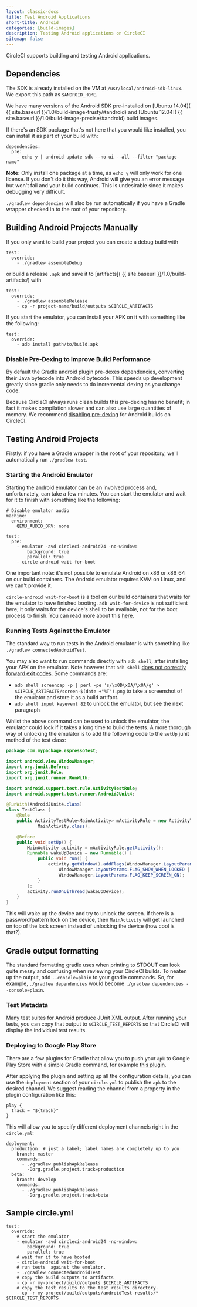 ```yaml
---
layout: classic-docs
title: Test Android Applications
short-title: Android
categories: [build-images]
description: Testing Android applications on CircleCI
sitemap: false
---
```


CircleCI supports building and testing Android applications.

## Dependencies

The SDK is already installed on the VM at `/usr/local/android-sdk-linux`. We export
this path as `$ANDROID_HOME`.

We have many versions of the Android SDK pre-installed on [Ubuntu 14.04]( {{ site.baseurl }}/1.0/build-image-trusty/#android) and [Ubuntu 12.04]( {{ site.baseurl }}/1.0/build-image-precise/#android) build images.

If there's an SDK package that's not here that you would like
installed, you can install it as part of your build with:

```
dependencies:
  pre:
    - echo y | android update sdk --no-ui --all --filter "package-name"
```

**Note:**
Only install one package at a time, as `echo y` will only work for one license. 
If you don't do it this way, Android will give you an error message but won't 
fail and your build continues. This is undesirable since it makes debugging 
very difficult.

`./gradlew dependencies` will also be run automatically if you have a
Gradle wrapper checked in to the root of your repository.

## Building Android Projects Manually

If you only want to build your project you can create a debug build with

```
test:
  override:
    - ./gradlew assembleDebug
```

or build a release `.apk` and save it to [artifacts]( {{ site.baseurl }}/1.0/build-artifacts/) with

```
test:
  override:
    - ./gradlew assembleRelease
    - cp -r project-name/build/outputs $CIRCLE_ARTIFACTS
```

If you start the emulator, you can install your APK on it with something like 
the following:

```
test:
  override:
    - adb install path/to/build.apk
```


### Disable Pre-Dexing to Improve Build Performance

By default the Gradle android plugin pre-dexes dependencies,
converting their Java bytecode into Android bytecode. This speeds up
development greatly since gradle only needs to do incremental dexing
as you change code.

Because CircleCI always runs clean builds this pre-dexing has no
benefit; in fact it makes compilation slower and can also use large
quantities of memory.  We recommend
[disabling pre-dexing][disable-pre-dexing] for Android builds on
CircleCI.

[disable-pre-dexing]: http://www.littlerobots.nl/blog/disable-android-pre-dexing-on-ci-builds/

## Testing Android Projects

Firstly: if you have a Gradle wrapper in the root of your repository,
we'll automatically run `./gradlew test`.

### Starting the Android Emulator

Starting the android emulator can be an involved process and, unfortunately, can take
a few minutes. You can start the emulator and wait for it to finish with something like
the following:

```
# Disable emulator audio
machine:
  environment:
    QEMU_AUDIO_DRV: none

test:
  pre:
    - emulator -avd circleci-android24 -no-window:
        background: true
        parallel: true
    - circle-android wait-for-boot
```

One important note: it's not possible to emulate Android on x86 or
x86_64 on our build containers. The Android emulator requires KVM on
Linux, and we can't provide it.

`circle-android wait-for-boot` is a tool on our build containers that waits for the emulator
to have finished booting. `adb wait-for-device` is not sufficient here; it only waits
for the device's shell to be available, not for the boot process to finish. You can read more about
this [here][starting-emulator].

[starting-emulator]:https://devmaze.wordpress.com/2011/12/12/starting-and-stopping-android-emulators/


### Running Tests Against the Emulator

The standard way to run tests in the Android emulator is with
something like `./gradlew connectedAndroidTest`.

You may also want to run commands directly with `adb shell`, after
installing your APK on the emulator. Note however that `adb shell`
[does not correctly forward exit codes][adb-shell-bug]. Some commands are:

- `adb shell screencap -p | perl -pe 's/\x0D\x0A/\x0A/g' > $CIRCLE_ARTIFACTS/screen-$(date +"%T").png`
  to take a screenshot of the emulator and store it as a build artifact.
- `adb shell input keyevent 82` to unlock the emulator, but see the
  next paragraph


Whilst the above command can be used to unlock the emulator, the emulator
could lock if it takes a long time to build the tests. A more thorough
way of unlocking the emulator is to add the following code to the `setUp`
junit method of the test class:

```java
package com.mypackage.espressoTest;

import android.view.WindowManager;
import org.junit.Before;
import org.junit.Rule;
import org.junit.runner.RunWith;

import android.support.test.rule.ActivityTestRule;
import android.support.test.runner.AndroidJUnit4;

@RunWith(AndroidJUnit4.class)
class TestClass {
    @Rule
    public ActivityTestRule<MainActivity> mActivityRule = new ActivityTestRule<>(
            MainActivity.class);

    @Before
    public void setUp() {
        MainActivity activity = mActivityRule.getActivity();
        Runnable wakeUpDevice = new Runnable() {
            public void run() {
                activity.getWindow().addFlags(WindowManager.LayoutParams.FLAG_TURN_SCREEN_ON |
                    WindowManager.LayoutParams.FLAG_SHOW_WHEN_LOCKED |
                    WindowManager.LayoutParams.FLAG_KEEP_SCREEN_ON);
            }
        };
        activity.runOnUiThread(wakeUpDevice);
    }
}
```

This will wake up the device and try to unlock the screen. If there is a password/pattern lock on the device, then `MainActivity` will get launched on top of the lock screen instead of unlocking the device (how cool is that?).

[adb-shell-bug]: https://code.google.com/p/android/issues/detail?id=3254

## Gradle output formatting

The standard formatting gradle uses when printing to STDOUT can look quite messy and confusing when reviewing your CircleCI builds. To neaten up the output, add `--console=plain` to your gradle commands. So, for example, `./gradlew dependencies` would become `./gradlew dependencies --console=plain`.

### Test Metadata

Many test suites for Android produce JUnit XML output. After running your tests,
you can copy that output to `$CIRCLE_TEST_REPORTS` so that CircleCI will display
the individual test results.

### Deploying to Google Play Store

There are a few plugins for Gradle that allow you to push your `apk` to
Google Play Store with a simple Gradle command, for example [this plugin](https://github.com/Triple-T/gradle-play-publisher).

After applying the plugin and setting up all the configuration details,
you can use the `deployment` section of your `circle.yml` to publish the
`apk` to the desired channel. We suggest reading the channel from
a property in the plugin configuration like this:

```
play {
  track = "${track}"
}
```

This will allow you to specify different deployment channels right in
the `circle.yml`:

```
deployment:
  production: # just a label; label names are completely up to you
    branch: master
    commands:
      - ./gradlew publishApkRelease
        -Dorg.gradle.project.track=production
  beta:
    branch: develop
    commands:
      - ./gradlew publishApkRelease
        -Dorg.gradle.project.track=beta
```

## Sample circle.yml

```
test:
  override:
    # start the emulator
    - emulator -avd circleci-android24 -no-window:
        background: true
        parallel: true
    # wait for it to have booted
    - circle-android wait-for-boot
    # run tests  against the emulator.
    - ./gradlew connectedAndroidTest
    # copy the build outputs to artifacts
    - cp -r my-project/build/outputs $CIRCLE_ARTIFACTS
    # copy the test results to the test results directory.
    - cp -r my-project/build/outputs/androidTest-results/* $CIRCLE_TEST_REPORTS
```

